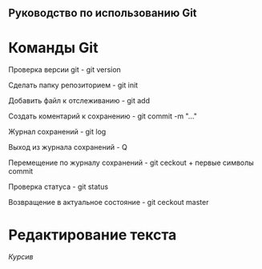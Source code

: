 ## Руководство по использованию Git

# Команды Git

Проверка версии git - git version

Сделать папку репозиторием - git init

Добавить файл к отслеживанию - git add

Создать коментарий к сохранению - git commit -m "..."

Журнал сохранений - git log

Выход из журнала сохранений - Q

Перемещение по журналу сохранений - git ceckout + первые символы commit

Проверка статуса - git status

Возвращение в актуальное состояние - git ceckout master

# Редактирование текста

*Курсив*

